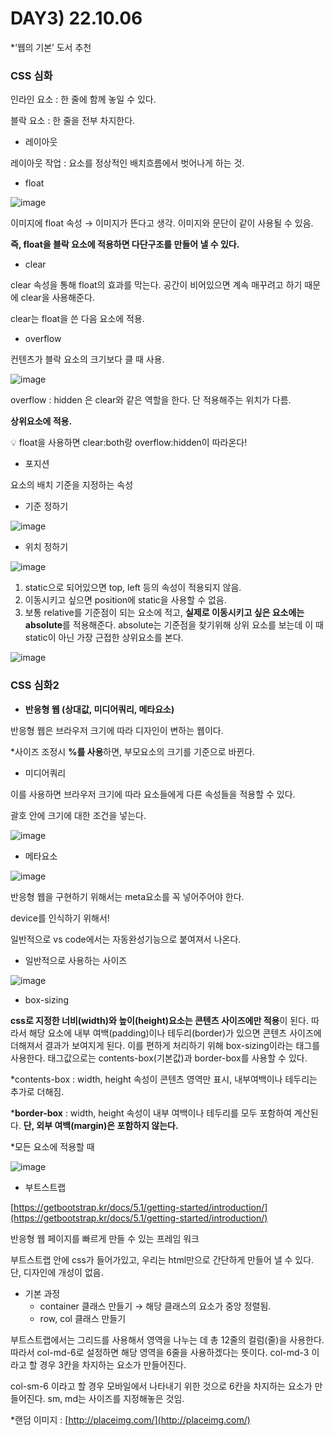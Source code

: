 # DAY3) 22.10.06

*‘웹의 기본’ 도서 추천 

### CSS 심화

인라인 요소 : 한 줄에 함께 놓일 수 있다. 

블락 요소 : 한 줄을 전부 차지한다.

- 레이아웃

레이아웃 작업 : 요소를 정상적인 배치흐름에서 벗어나게 하는 것. 

- float

![image](https://user-images.githubusercontent.com/95389515/194331869-fce78f12-c746-40ce-ab12-c268fb142e8a.png)

이미지에 float 속성 → 이미지가 뜬다고 생각. 이미지와 문단이 같이 사용될 수 있음.  

**즉, float을 블락 요소에 적용하면 다단구조를 만들어 낼 수 있다.** 

- clear

clear 속성을 통해 float의 효과를 막는다. 공간이 비어있으면 계속 매꾸려고 하기 때문에 clear을 사용해준다. 

clear는 float을 쓴 다음 요소에 적용.

- overflow

컨텐츠가 블락 요소의 크기보다 클 때 사용.

![image](https://user-images.githubusercontent.com/95389515/194331989-afbd3aef-1eac-42f3-b487-90a7fff4aa95.png)

overflow : hidden 은 clear와 같은 역할을 한다.  단 적용해주는 위치가 다름. 

**상위요소에 적용.** 

<aside>
💡 float을 사용하면 clear:both랑 overflow:hidden이 따라온다!

</aside>


- 포지션

요소의 배치 기준을 지정하는 속성

- 기준 정하기
    
![image](https://user-images.githubusercontent.com/95389515/194332043-68468c1d-783e-4c7f-b37d-a3eea563e0bc.png)    

- 위치 정하기
    
![image](https://user-images.githubusercontent.com/95389515/194332174-774450b2-f11b-443e-bd2f-343d44854a1f.png)
    
1. static으로 되어있으면 top, left 등의 속성이 적용되지 않음. 
2. 이동시키고 싶으면 position에 static을 사용할 수 없음. 
3. 보통 relative를 기준점이 되는 요소에 적고, **실제로 이동시키고 싶은 요소에는 absolute**를 적용해준다. absolute는 기준점을 찾기위해 상위 요소를 보는데 이 때 static이 아닌 가장 근접한 상위요소를 본다. 
    
![image](https://user-images.githubusercontent.com/95389515/194332385-a33f9e9a-b4f0-4690-b77a-c08c0e11b94d.png)


### CSS 심화2

- **반응형 웹 (상대값, 미디어쿼리, 메타요소)**

반응형 웹은 브라우저 크기에 따라 디자인이 변하는 웹이다. 

*사이즈 조정시 **%를 사용**하면, 부모요소의 크기를 기준으로 바뀐다. 

- 미디어쿼리

이를 사용하면 브라우저 크기에 따라 요소들에게 다른 속성들을 적용할 수 있다. 

괄호 안에 크기에 대한 조건을 넣는다. 

![image](https://user-images.githubusercontent.com/95389515/194332530-1a109317-ddc5-4058-9b93-3caabfd8d8e8.png)

- 메타요소

![image](https://user-images.githubusercontent.com/95389515/194332603-cdc0a44c-52af-4ce7-bb00-81a45874d95b.png)

반응형 웹을 구현하기 위해서는 meta요소를 꼭 넣어주어야 한다. 

device를 인식하기 위해서! 

일반적으로 vs code에서는 자동완성기능으로 붙여져서 나온다. 

- 일반적으로 사용하는 사이즈

![image](https://user-images.githubusercontent.com/95389515/194332659-8ec037fb-b707-480e-bd9a-cfc0c4c25d4a.png)

- box-sizing

**css로 지정한 너비(width)와 높이(height)요소는 콘텐츠 사이즈에만 적용**이 된다. 따라서 해당 요소에 내부 여백(padding)이나 테두리(border)가 있으면 콘텐츠 사이즈에 더해져서 결과가 보여지게 된다. 이를 편하게 처리하기 위해 box-sizing이라는 태그를 사용한다. 태그값으로는 contents-box(기본값)과 border-box를 사용할 수 있다. 

*contents-box : width, height 속성이 콘텐츠 영역만 표시, 내부여백이나 테두리는 추가로 더해짐. 

***border-box** : width, height 속성이 내부 여백이나 테두리를 모두 포함하여 계산된다. **단, 외부 여백(margin)은 포함하지 않는다.** 

*모든 요소에 적용할 때

![image](https://user-images.githubusercontent.com/95389515/194332705-71350a6e-592b-44f9-aba0-93e29ce0c99c.png)

- 부트스트랩

[https://getbootstrap.kr/docs/5.1/getting-started/introduction/](https://getbootstrap.kr/docs/5.1/getting-started/introduction/) 

반응형 웹 페이지를 빠르게 만들 수 있는 프레임 워크 

부트스트랩 안에 css가 들어가있고, 우리는 html만으로 간단하게 만들어 낼 수 있다. 단, 디자인에 개성이 없음. 

- 기본 과정
    - container 클래스 만들기 → 해당 클래스의 요소가 중앙 정렬됨.
    - row, col 클래스 만들기

부트스트랩에서는 그리드를 사용해서 영역을 나누는 데 총 12줄의 컬럼(줄)을 사용한다. 따라서 col-md-6로 설정하면 해당 영역을 6줄을 사용하겠다는 뜻이다. col-md-3 이라고 할 경우 3칸을 차지하는 요소가 만들어진다. 

col-sm-6 이라고 할 경우 모바일에서 나타내기 위한 것으로 6칸을 차지하는 요소가 만들어진다. sm, md는 사이즈를 지정해놓은 것임. 

*랜덤 이미지 : [http://placeimg.com/](http://placeimg.com/)

